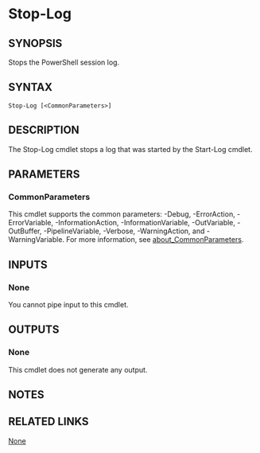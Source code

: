 ﻿---
external help file: ScriptFramework-help.xml
Module Name: ScriptFramework
online version: https://github.com/PoshAJ/PoshToolbox/blob/main/docs/Stop-Log.md
schema: 2.0.0
---

# Stop-Log

## SYNOPSIS
Stops the PowerShell session log.

## SYNTAX

```
Stop-Log [<CommonParameters>]
```

## DESCRIPTION
The Stop-Log cmdlet stops a log that was started by the Start-Log cmdlet.

## PARAMETERS

### CommonParameters
This cmdlet supports the common parameters: -Debug, -ErrorAction, -ErrorVariable, -InformationAction, -InformationVariable, -OutVariable, -OutBuffer, -PipelineVariable, -Verbose, -WarningAction, and -WarningVariable. For more information, see [about_CommonParameters](http://go.microsoft.com/fwlink/?LinkID=113216).

## INPUTS

### None
You cannot pipe input to this cmdlet.

## OUTPUTS

### None
This cmdlet does not generate any output.

## NOTES

## RELATED LINKS
[None]()
